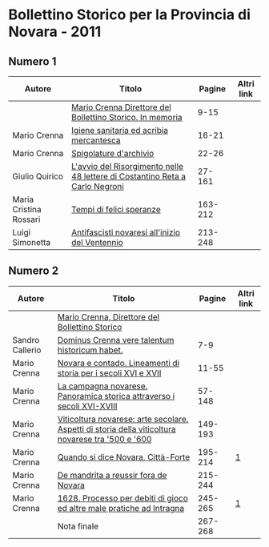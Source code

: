 # Bollettino Storico per la Provincia di Novara - 2011

## Numero 1

| Autore                 | Titolo                                                                                                                      | Pagine  | Altri link |
|------------------------|-----------------------------------------------------------------------------------------------------------------------------|---------|------------|
|                        | [Mario Crenna Direttore del Bollettino Storico. In memoria](http://www.ssno.it/BSPNo/bspn_2011-1.html#1)                    | 9-15    |            |
| Mario Crenna           | [Igiene sanitaria ed acribia mercantesca](http://www.ssno.it/BSPNo/bspn_2011-1.html#2)                                      | 16-21   |            |
| Mario Crenna           | [Spigolature d'archivio](http://www.ssno.it/BSPNo/bspn_2011-1.html#3)                                                       | 22-26   |            |
| Giulio Quirico         | [L'avvio del Risorgimento nelle 48 lettere di Costantino Reta a Carlo Negroni](http://www.ssno.it/BSPNo/bspn_2011-1.html#4) | 27-161  |            |
| Maria Cristina Rossari | [Tempi di felici speranze](http://www.ssno.it/BSPNo/bspn_2011-1.html#5)                                                     | 163-212 |            |
| Luigi Simonetta        | [Antifascisti novaresi all'inizio del Ventennio](http://www.ssno.it/BSPNo/bspn_2011-1.html#6)                               | 213-248 |            |

## Numero 2

| Autore          | Titolo                                                                                                                                           | Pagine  | Altri link                                             |
|-----------------|--------------------------------------------------------------------------------------------------------------------------------------------------|---------|--------------------------------------------------------|
|                 | [Mario Crenna, Direttore del Bollettino Storico](http://www.ssno.it/BSPNo/bspn_2011-2.html)                                                      |         |                                                        |
| Sandro Callerio | [Dominus Crenna vere talentum historicum habet.](http://www.ssno.it/BSPNo/bspn_2011-2.html)                                                      | 7-9     |                                                        |
| Mario Crenna    | [Novara e contado. Lineamenti di storia per i secoli XVI e XVII](http://www.ssno.it/BSPNo/bspn_2011-2.html#1)                                    | 11-55   |                                                        |
| Mario Crenna    | [La campagna novarese. Panoramica storica attraverso i secoli XVI-XVIII](http://www.ssno.it/BSPNo/bspn_2011-2.html#2)                            | 57-148  |                                                        |
| Mario Crenna    | [Viticoltura novarese: arte secolare. Aspetti di storia della viticoltura novarese tra '500 e '600](http://www.ssno.it/BSPNo/bspn_2011-2.html#3) | 149-193 |                                                        |
| Mario Crenna    | [Quando si dice Novara, Città-Forte](http://www.ssno.it/BSPNo/bspn_2011-2.html#4)                                                                | 195-214 | [1](https://en.calameo.com/read/0047331281aedff264050) |
| Mario Crenna    | [De mandrita a reussir fora de Novara](http://www.ssno.it/BSPNo/bspn_2011-2.html#5)                                                              | 215-244 |                                                        |
| Mario Crenna    | [1628. Processo per debiti di gioco ed altre male pratiche ad Intragna](http://www.ssno.it/BSPNo/bspn_2011-2.html#6)                             | 245-265 | [1](https://en.calameo.com/read/0047331282e027bc0a636) |
|                 | Nota finale                                                                                                                                      | 267-268 |                                                        |
